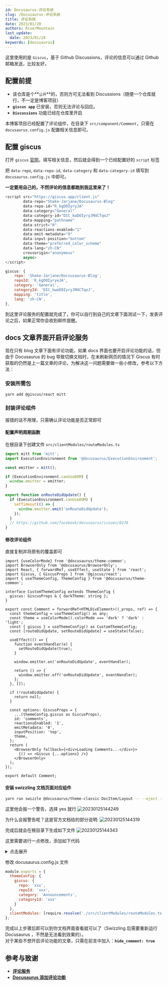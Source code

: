 ```yaml
---
id: Docusaurus-评论系统
slug: /Docusaurus-评论系统
title: 评论系统
date: 2023/01/20
authors: RiverMountain
last_update:
  date: 2023/01/28
keywords: [docusaurus]
---
```


这里使用的是 `Giscus`，基于 Github Discussions，评论的信息可以通过 Github 邮箱发送，比较友好。

## 配置前提

- 该仓库是个**`公开`**的，否则方可无法看到 Discussions（随便一个仓库就行，不一定是博客项目）<br/>
- **`giscus app`** 已安装，否则无法评论与回应。<br/>
- **`Discussions`** 功能已经在仓库里开启<br/>

本博客项目已经配置了评论组件，在目录下 `src/component/Comment`，只需在 `docusaurus.config.js` 配置相关信息即可。

## 配置 giscus

打开 `giscus` [官网](https://giscus.app/zh-CN)，填写相关信息，然后就会得到一个已经配置好的 `script` 标签

把 `data-repo`, `data-repo-id`, `data-category` 和 `data-category-id` 填写到 `docusaurus.config.js` 中即可。

**一定要用自己的，不然评论的信息都跑到我这里来了！**

```javascript {2-5}
<script src="https://giscus.app/client.js"
        data-repo="Shake-Jarjane/Docusaurus-Blog"
        data-repo-id="R_kgDOIyryJA"
        data-category="General"
        data-category-id="DIC_kwDOIyryJM4CTqoJ"
        data-mapping="pathname"
        data-strict="0"
        data-reactions-enabled="1"
        data-emit-metadata="0"
        data-input-position="bottom"
        data-theme="preferred_color_scheme"
        data-lang="zh-CN"
        crossorigin="anonymous"
        async>
</script>
```

```js title="docusaurus.config.js"
giscus: {
    repo: 'Shake-Jarjane/Docsusaurus-Blog',
    repoId: 'R_kgDOIyryeJA',
    category: 'General',
    categoryId: 'DIC_kweDOIyryJM4CTqoJ',
    mapping: 'title',
    lang: 'zh-CN',
},
```

到这里评论服务的配置就完成了，你可以自行到自己的文章下面测试一下，发表评论之后，如果正常你会收到邮件提醒。

## docs 文章界面开启评论服务

现在只有 blog 文章下面有评论功能，如果 docs 界面也要开启评论功能的话，但由于 Docusaurus 的 bug 导致切换文档时，在未刷新网页的情况下 Giscus 有时获取的仍然是上一篇文章的评论，为解决这一问题需要做一些小修改，参考以下方法：

### 安装所需包

```bash
yarn add @giscus/react mitt
```

### 封装评论组件

报错的话不用理，只需确认评论功能是否正常即可

#### 配置声明周期函数

在根目录下创建文件 `src/clientModules/routeModules.ts`

```ts title=src/clientModules/routeModules.ts
import mitt from 'mitt';
import ExecutionEnvironment from '@docusaurus/ExecutionEnvironment';

const emitter = mitt();

if (ExecutionEnvironment.canUseDOM) {
  window.emitter = emitter;
}

export function onRouteDidUpdate() {
  if (ExecutionEnvironment.canUseDOM) {
    setTimeout(() => {
      window.emitter.emit('onRouteDidUpdate');
    });
  }
  // https://github.com/facebook/docusaurus/issues/8278
}
```

#### 修改评论组件

直接复制并将原有的覆盖即可

```tsx title=src/components/comment/index.tsx
import {useColorMode} from '@docusaurus/theme-common';
import BrowserOnly from '@docusaurus/BrowserOnly';
import React, { forwardRef, useEffect, useState } from 'react';
import Giscus, { GiscusProps } from '@giscus/react';
import { useThemeConfig, ThemeConfig } from '@docusaurus/theme-common';

interface CustomThemeConfig extends ThemeConfig {
  giscus: GiscusProps & { darkTheme: string };
}

export const Comment = forwardRef<HTMLDivElement>((_props, ref) => {
  const themeConfig = useThemeConfig() as any;
  const theme = useColorMode().colorMode === 'dark' ? 'dark' : 'light';
  const { giscus } = useThemeConfig() as CustomThemeConfig;
  const [routeDidUpdate, setRouteDidUpdate] = useState(false);

  useEffect(() => {
    function eventHandler(e) {
      setRouteDidUpdate(true);
    }

    window.emitter.on('onRouteDidUpdate', eventHandler);

    return () => {
      window.emitter.off('onRouteDidUpdate', eventHandler);
    };
  }, []);

  if (!routeDidUpdate) {
    return null;
  }

  const options: GiscusProps = {
    ...(themeConfig.giscus as GiscusProps),
    id: 'comments',
    reactionsEnabled: '1',
    emitMetadata: '0',
    inputPosition: 'top',
    theme,
  };
  return (
    <BrowserOnly fallback={<div>Loading Comments...</div>}>
      {() => <Giscus {...options} />}
    </BrowserOnly>
  );
});

export default Comment;
```

#### 安装 swizzling 文档页面对应组件

```bash
yarn run swizzle @docusaurus/theme-classic DocItem/Layout -- --eject --typescript
```

这里他会报一个警告，选择 yes 就行
![20230125144249](https://shake-picture.oss-cn-guangzhou.aliyuncs.com/Docusaurus/docs/Blog_Building/Docusaurus/20230125144249.png)

为什么会报警告呢？这是官方文档给的部分说明:
![20230125144319](https://shake-picture.oss-cn-guangzhou.aliyuncs.com/Docusaurus/docs/Blog_Building/Docusaurus/20230125144319.png)

完成后就会在根目录下生成如下文件
![20230125144343](https://shake-picture.oss-cn-guangzhou.aliyuncs.com/Docusaurus/docs/Blog_Building/Docusaurus/20230125144343.png)

这里需要进行一点修改，添加如下代码



<details>
<summary>点击展开</summary>
<div>

```tsx {17,45-46,62}
import React from 'react';
import clsx from 'clsx';
import { useWindowSize } from '@docusaurus/theme-common';
// @ts-ignore
import { useDoc } from '@docusaurus/theme-common/internal';
import DocItemPaginator from '@theme/DocItem/Paginator';
import DocVersionBanner from '@theme/DocVersionBanner';
import DocVersionBadge from '@theme/DocVersionBadge';
import DocItemFooter from '@theme/DocItem/Footer';
import DocItemTOCMobile from '@theme/DocItem/TOC/Mobile';
import DocItemTOCDesktop from '@theme/DocItem/TOC/Desktop';
import DocItemContent from '@theme/DocItem/Content';
import DocBreadcrumbs from '@theme/DocBreadcrumbs';
import type { Props } from '@theme/DocItem/Layout';

import styles from './styles.module.css';
import Comment from '../../../components/Comment';

/**
 * Decide if the toc should be rendered, on mobile or desktop viewports
 */
function useDocTOC() {
  const { frontMatter, toc } = useDoc();
  const windowSize = useWindowSize();

  const hidden = frontMatter.hide_table_of_contents;
  const canRender = !hidden && toc.length > 0;

  const mobile = canRender ? <DocItemTOCMobile /> : undefined;

  const desktop =
    canRender && (windowSize === 'desktop' || windowSize === 'ssr') ? (
      <DocItemTOCDesktop />
    ) : undefined;

  return {
    hidden,
    mobile,
    desktop
  };
}

export default function DocItemLayout({ children }: Props): JSX.Element {
  const docTOC = useDocTOC();
  const { frontMatter } = useDoc();
  const { hide_comment: hideComment } = frontMatter;

  return (
    <div className="row">
      <div className={clsx('col', !docTOC.hidden && styles.docItemCol)}>
        <DocVersionBanner />
        <div className={styles.docItemContainer}>
          <article>
            <DocBreadcrumbs />
            <DocVersionBadge />
            {docTOC.mobile}
            <DocItemContent>{children}</DocItemContent>
            <DocItemFooter />
          </article>
          <DocItemPaginator />
        </div>
        {!hideComment && <Comment />}
      </div>
      {docTOC.desktop && <div className="col col--3">{docTOC.desktop}</div>}
    </div>
  );
}
```

</div>
</details>

修改 docusaurus.config.js 文件

```js
module.exports = {
  themeConfig: {
    giscus: {
      repo: 'xxx',
      repoId: 'xxx',
      category: 'Announcements',
      categoryId: 'xxx'
    }
  },
  clientModules: [require.resolve('./src/clientModules/routeModules.ts')]
};
```

完成以上步骤后即可以到你文档界面查看就可以了（Swizzling 后需要重新运行 Docusaurus ，不然是无法看到效果的）。<br/>
对于某些不想开启评论功能的文章，只需在前言中加入：**`hide_comment: true`**

## 参考与致谢

- **[评论服务](https://kuizuo.cn/docs/docusaurus-comment)**
- **[Docusaurus 添加评论功能](https://www.alanwang.site/posts/%E5%8D%9A%E5%AE%A2%E6%90%AD%E5%BB%BA%E7%B3%BB%E5%88%97/docusaurus-%E8%AF%84%E8%AE%BA%E7%B3%BB%E7%BB%9F#swizzling-%E6%96%87%E6%A1%A3%E9%A1%B5%E9%9D%A2%E5%AF%B9%E5%BA%94%E7%BB%84%E4%BB%B6)**
